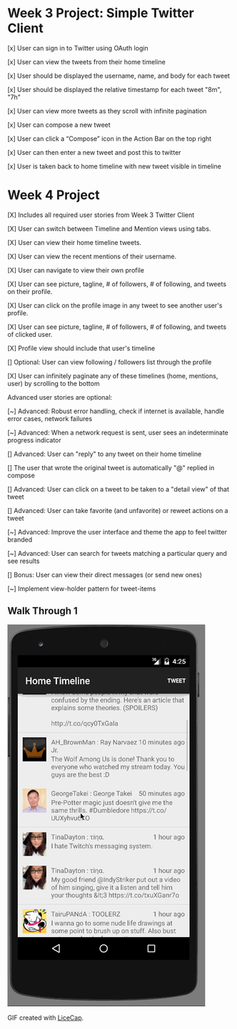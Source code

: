 # Week 3 Project: Simple Twitter Client

[x] User can sign in to Twitter using OAuth login

[x] User can view the tweets from their home timeline

[x] User should be displayed the username, name, and body for each tweet

[x] User should be displayed the relative timestamp for each tweet "8m", "7h"

[x] User can view more tweets as they scroll with infinite pagination

[x] User can compose a new tweet

[x] User can click a “Compose” icon in the Action Bar on the top right

[x] User can then enter a new tweet and post this to twitter

[x] User is taken back to home timeline with new tweet visible in timeline


# Week 4 Project

[X] Includes all required user stories from Week 3 Twitter Client

[X] User can switch between Timeline and Mention views using tabs.

[X] User can view their home timeline tweets.

[X] User can view the recent mentions of their username.

[X] User can navigate to view their own profile

[X] User can see picture, tagline, # of followers, # of following, and tweets on their profile.

[X] User can click on the profile image in any tweet to see another user's profile.

[X] User can see picture, tagline, # of followers, # of following, and tweets of clicked user.

[X] Profile view should include that user's timeline

[] Optional: User can view following / followers list through the profile

[X] User can infinitely paginate any of these timelines (home, mentions, user) by scrolling to the bottom


Advanced user stories are optional:

[~] Advanced: Robust error handling, check if internet is available, handle error cases, network failures

[~] Advanced: When a network request is sent, user sees an indeterminate progress indicator

[] Advanced: User can "reply" to any tweet on their home timeline

[] The user that wrote the original tweet is automatically "@" replied in compose

[] Advanced: User can click on a tweet to be taken to a "detail view" of that tweet

[] Advanced: User can take favorite (and unfavorite) or reweet actions on a tweet

[~] Advanced: Improve the user interface and theme the app to feel twitter branded

[~] Advanced: User can search for tweets matching a particular query and see results

[] Bonus: User can view their direct messages (or send new ones)

[~] Implement view-holder pattern for tweet-items


Walk Through 1
--------------
![Video Walkthrough](https://raw.githubusercontent.com/ash-edmodo/codepath-week-3/master/walkthrough1.gif)

GIF created with [LiceCap](http://www.cockos.com/licecap/).